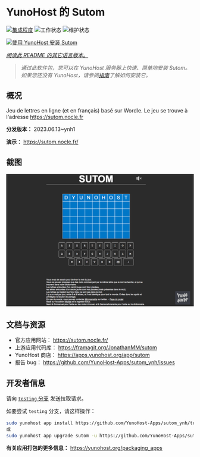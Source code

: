 <!--
注意：此 README 由 <https://github.com/YunoHost/apps/tree/master/tools/readme_generator> 自动生成
请勿手动编辑。
-->

# YunoHost 的 Sutom

[![集成程度](https://dash.yunohost.org/integration/sutom.svg)](https://dash.yunohost.org/appci/app/sutom) ![工作状态](https://ci-apps.yunohost.org/ci/badges/sutom.status.svg) ![维护状态](https://ci-apps.yunohost.org/ci/badges/sutom.maintain.svg)

[![使用 YunoHost 安装 Sutom](https://install-app.yunohost.org/install-with-yunohost.svg)](https://install-app.yunohost.org/?app=sutom)

*[阅读此 README 的其它语言版本。](./ALL_README.md)*

> *通过此软件包，您可以在 YunoHost 服务器上快速、简单地安装 Sutom。*  
> *如果您还没有 YunoHost，请参阅[指南](https://yunohost.org/install)了解如何安装它。*

## 概况

Jeu de lettres en ligne (et en français) basé sur Wordle. Le jeu se trouve à l'adresse https://sutom.nocle.fr


**分发版本：** 2023.06.13~ynh1

**演示：** <https://sutom.nocle.fr/>

## 截图

![Sutom 的截图](./doc/screenshots/screenshot.png)

## 文档与资源

- 官方应用网站： <https://sutom.nocle.fr/>
- 上游应用代码库： <https://framagit.org/JonathanMM/sutom>
- YunoHost 商店： <https://apps.yunohost.org/app/sutom>
- 报告 bug： <https://github.com/YunoHost-Apps/sutom_ynh/issues>

## 开发者信息

请向 [`testing` 分支](https://github.com/YunoHost-Apps/sutom_ynh/tree/testing) 发送拉取请求。

如要尝试 `testing` 分支，请这样操作：

```bash
sudo yunohost app install https://github.com/YunoHost-Apps/sutom_ynh/tree/testing --debug
或
sudo yunohost app upgrade sutom -u https://github.com/YunoHost-Apps/sutom_ynh/tree/testing --debug
```

**有关应用打包的更多信息：** <https://yunohost.org/packaging_apps>
